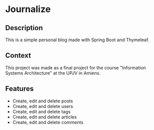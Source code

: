 # Journalize
## Description
This is a simple personal blog made with Spring Boot and Thymeleaf.
## Context
This project was made as a final project for the course "Information Systems Architecture" at the UPJV in Amiens.
## Features
- Create, edit and delete posts
- Create, edit and delete users
- Create, edit and delete tags
- Create, edit and delete articles
- Create, edit and delete comments